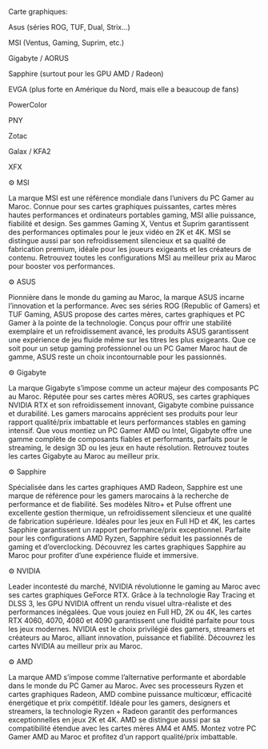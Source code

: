 Carte graphiques:

Asus (séries ROG, TUF, Dual, Strix…)

MSI (Ventus, Gaming, Suprim, etc.)

Gigabyte / AORUS

Sapphire (surtout pour les GPU AMD / Radeon)

EVGA (plus forte en Amérique du Nord, mais elle a beaucoup de fans)

PowerColor

PNY

Zotac

Galax / KFA2

XFX



⚙️ MSI

La marque MSI est une référence mondiale dans l’univers du PC Gamer au Maroc. Connue pour ses cartes graphiques puissantes, cartes mères hautes performances et ordinateurs portables gaming, MSI allie puissance, fiabilité et design. Ses gammes Gaming X, Ventus et Suprim garantissent des performances optimales pour le jeux vidéo en 2K et 4K. MSI se distingue aussi par son refroidissement silencieux et sa qualité de fabrication premium, idéale pour les joueurs exigeants et les créateurs de contenu. Retrouvez toutes les configurations MSI au meilleur prix au Maroc pour booster vos performances.

⚙️ ASUS

Pionnière dans le monde du gaming au Maroc, la marque ASUS incarne l’innovation et la performance. Avec ses séries ROG (Republic of Gamers) et TUF Gaming, ASUS propose des cartes mères, cartes graphiques et PC Gamer à la pointe de la technologie. Conçus pour offrir une stabilité exemplaire et un refroidissement avancé, les produits ASUS garantissent une expérience de jeu fluide même sur les titres les plus exigeants. Que ce soit pour un setup gaming professionnel ou un PC Gamer Maroc haut de gamme, ASUS reste un choix incontournable pour les passionnés.

⚙️ Gigabyte

La marque Gigabyte s’impose comme un acteur majeur des composants PC au Maroc. Réputée pour ses cartes mères AORUS, ses cartes graphiques NVIDIA RTX et son refroidissement innovant, Gigabyte combine puissance et durabilité. Les gamers marocains apprécient ses produits pour leur rapport qualité/prix imbattable et leurs performances stables en gaming intensif. Que vous montiez un PC Gamer AMD ou Intel, Gigabyte offre une gamme complète de composants fiables et performants, parfaits pour le streaming, le design 3D ou les jeux en haute résolution. Retrouvez toutes les cartes Gigabyte au Maroc au meilleur prix.

⚙️ Sapphire

Spécialisée dans les cartes graphiques AMD Radeon, Sapphire est une marque de référence pour les gamers marocains à la recherche de performance et de fiabilité. Ses modèles Nitro+ et Pulse offrent une excellente gestion thermique, un refroidissement silencieux et une qualité de fabrication supérieure. Idéales pour les jeux en Full HD et 4K, les cartes Sapphire garantissent un rapport performance/prix exceptionnel. Parfaite pour les configurations AMD Ryzen, Sapphire séduit les passionnés de gaming et d’overclocking. Découvrez les cartes graphiques Sapphire au Maroc pour profiter d’une expérience fluide et immersive.

⚙️ NVIDIA

Leader incontesté du marché, NVIDIA révolutionne le gaming au Maroc avec ses cartes graphiques GeForce RTX. Grâce à la technologie Ray Tracing et DLSS 3, les GPU NVIDIA offrent un rendu visuel ultra-réaliste et des performances inégalées. Que vous jouiez en Full HD, 2K ou 4K, les cartes RTX 4060, 4070, 4080 et 4090 garantissent une fluidité parfaite pour tous les jeux modernes. NVIDIA est le choix privilégié des gamers, streamers et créateurs au Maroc, alliant innovation, puissance et fiabilité. Découvrez les cartes NVIDIA au meilleur prix au Maroc.

⚙️ AMD

La marque AMD s’impose comme l’alternative performante et abordable dans le monde du PC Gamer au Maroc. Avec ses processeurs Ryzen et cartes graphiques Radeon, AMD combine puissance multicœur, efficacité énergétique et prix compétitif. Idéale pour les gamers, designers et streamers, la technologie Ryzen + Radeon garantit des performances exceptionnelles en jeux 2K et 4K. AMD se distingue aussi par sa compatibilité étendue avec les cartes mères AM4 et AM5. Montez votre PC Gamer AMD au Maroc et profitez d’un rapport qualité/prix imbattable.